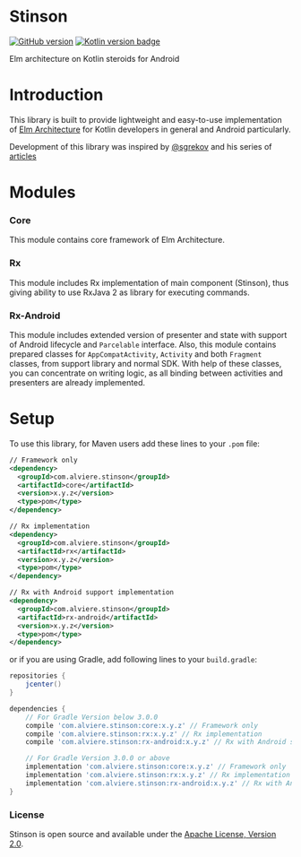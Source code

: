 # Stinson
[![GitHub version](https://badge.fury.io/gh/boennemann%2Fbadges.svg?tag=latest)](http://badge.fury.io/gh/boennemann%2Fbadges)
[![Kotlin version badge](https://img.shields.io/badge/kotlin-1.2.0-blue.svg)](http://kotlinlang.org/)

Elm architecture on Kotlin steroids for Android

# Introduction

This library is built to provide lightweight and easy-to-use implementation of [Elm Architecture](https://guide.elm-lang.org/architecture/)
for Kotlin developers in general and Android particularly.

Development of this library was inspired by [@sgrekov](https://github.com/sgrekov) and his series of [articles](https://proandroiddev.com/taming-state-in-android-with-elm-architecture-and-kotlin-part-1-566caae0f706)

# Modules

### Core

This module contains core framework of Elm Architecture.

### Rx

This module includes Rx implementation of main component (Stinson), thus giving ability to use RxJava 2 as
library for executing commands.

### Rx-Android

This module includes extended version of presenter and state with support of Android lifecycle and `Parcelable` interface.
Also, this module contains prepared classes for `AppCompatActivity`, `Activity` and both `Fragment` classes, from support library and normal SDK.
With help of these classes, you can concentrate on writing logic, as all binding between activities and presenters are already implemented.

# Setup

To use this library, for Maven users add these lines to your `.pom` file:
```xml
// Framework only
<dependency>
  <groupId>com.alviere.stinson</groupId>
  <artifactId>core</artifactId>
  <version>x.y.z</version>
  <type>pom</type>
</dependency>

// Rx implementation
<dependency>
  <groupId>com.alviere.stinson</groupId>
  <artifactId>rx</artifactId>
  <version>x.y.z</version>
  <type>pom</type>
</dependency>

// Rx with Android support implementation
<dependency>
  <groupId>com.alviere.stinson</groupId>
  <artifactId>rx-android</artifactId>
  <version>x.y.z</version>
  <type>pom</type>
</dependency>
```
or if you are using Gradle, add following lines to your `build.gradle`:
```gradle
repositories {
    jcenter()
}

dependencies {
    // For Gradle Version below 3.0.0
    compile 'com.alviere.stinson:core:x.y.z' // Framework only
    compile 'com.alviere.stinson:rx:x.y.z' // Rx implementation
    compile 'com.alviere.stinson:rx-android:x.y.z' // Rx with Android support implementation

    // For Gradle Version 3.0.0 or above
    implementation 'com.alviere.stinson:core:x.y.z' // Framework only
    implementation 'com.alviere.stinson:rx:x.y.z' // Rx implementation
    implementation 'com.alviere.stinson:rx-android:x.y.z' // Rx with Android support implementation
}
```

### License

Stinson is open source and available under the [Apache License, Version 2.0](https://github.com/alviere/stinson/blob/master/LICENSE).